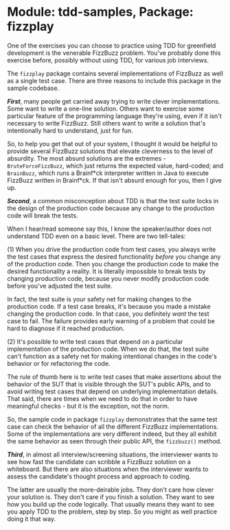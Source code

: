 # Module: tdd-samples, Package: fizzplay 

One of the exercises you can choose to practice using TDD for greenfield development is the venerable FizzBuzz problem. You've probably done this exercise before, possibly without using TDD, for various job interviews. 

The ```fizzplay``` package contains several implementations of FizzBuzz as well as a single test case. There are three reasons to include this package in the sample codebase. 

**_First_**, many people get carried away trying to write clever implementations. Some want to write a one-line solution. Others want to exercise some particular feature of the programming language they're using, even if it isn't necessary to write FizzBuzz. Still others want to write a solution that's intentionally hard to understand, just for fun. 

So, to help you get that out of your system, I thought it would be helpful to provide several FizzBuzz solutions that elevate cleverness to the level of absurdity. The most absurd solutions are the extremes - ```BruteForceFizzBuzz```, which just returns the expected value, hard-coded; and ```BrainBuzz```, which runs a Brainf\*ck interpreter written in Java to execute FizzBuzz written in Brainf\*ck. If that isn't absurd enough for you, then I give up.

**_Second_**, a common misconception about TDD is that the test suite locks in the design of the production code because any change to the production code will break the tests. 

When I hear/read someone say this, I know the speaker/author does not understand TDD even on a basic level. There are two tell-tales: 

(1) When you drive the production code from test cases, you always write the test cases that express the desired functionality _before_ you change any of the production code. Then you change the production code to make the desired functionality a reality. It is literally impossible to break tests by changing production code, because you never modify production code before you've adjusted the test suite.

In fact, the test suite is your safety net for making changes to the production code. If a test case breaks, it's because you made a mistake changing the production code. In that case, you definitely _want_ the test case to fail. The failure provides early warning of a problem that could be hard to diagnose if it reached production.

(2) It's possible to write test cases that depend on a particular implementation of the production code. When we do that, the test suite can't function as a safety net for making intentional changes in the code's behavior or for refactoring the code. 

The rule of thumb here is to write test cases that make assertions about the behavior of the SUT that is visible through the SUT's public APIs, and to avoid writing test cases that depend on underlying implementation details. That said, there are times when we need to do that in order to have meaningful checks - but it is the exception, not the norm.

So, the sample code in package ```fizzplay``` demonstrates that the same test case can check the behavior of all the different FizzBuzz implementations. Some of the implementations are very different indeed, but they all exhibit the same behavior as seen through their public API, the ```fizzbuzz()``` method.

**_Third_**, in almost all interview/screening situations, the interviewer wants to see how fast the candidate can scribble a FizzBuzz solution on a whiteboard. But there are also situations when the interviewer wants to assess the candidate's thought process and approach to coding. 

The latter are usually the more-deirable jobs. They don't care how clever your solution is. They don't care if you finish a solution. They want to see how you build up the code logically. That usually means they want to see you apply TDD to the problem, step by step. So you might as well practice doing it that way.
